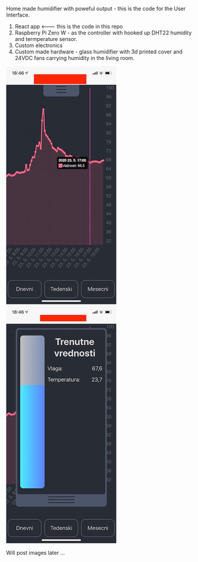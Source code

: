 Home made humidifier with poweful output - this is the code for the User Interface.

1. React app                    <--- this is the code in this repo
2. Raspberry Pi Zero W - as the controller with hooked up DHT22 humidity and termperature sensor.
3. Custom electronics
4. Custom made hardware - glass humidifier with 3d printed cover and 24VDC fans carrying humidity in the living room.

![React UI for humidifier](Hardware/IMG_0711.jpg)
![React UI for humidifier](Hardware/IMG_0712.jpg)


Will post images later ...
